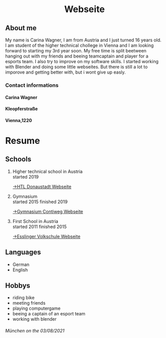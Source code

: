 <html lang="en">
<head>
  <meta charset="UTF-8">
  <link rel="stylesheet" type="text/css" href="main.css">
   <h1 align="center">Webseite</h1>
    </head>
<body>
<h2> About me </h2>
<p>My name is Carina Wagner, I am from Austria and I just turned 16 years old. I am student of the higher technical chollege in Vienna and I am looking forward to starting my 3rd year soon. My free time is split beetween hanging out with my friends and beeing teamcaptain and player for a esports team. I also try to improve on my software skills. I started working with Blender and doing some little webseites. But there is still a lot to imporove and getting better with, but i wont give up easly.</p> 
  <h3>Contact informations</h3>
  <h4>Carina Wagner</h4>
  <h4>Kleopferstraße</h4>
  <h4>Vienna,1220</h4>
  <h1>Resume</h1>
  <h2>Schools</h2>
<ol>
  <li>Higher technical school in Austria</li>
  <article>started 2019</article>
   <p><a href="https://www.htl-donaustadt.at">->HTL Donaustadt Webseite</a></p>
  <li>Gymnasium</li>
  <article>started 2015 finished 2019</article>
  <p><a href="https://www.brg-seestadt.at">->Gymnasium Contiweg Webseite</a></p>
  <li>First School in Austria</li>
  <article>started 2011 finished 2015</article>
  <p><a href="http://www.offene-volksschule-an-der-lobau.at/Startseite/">->Esslinger Volkschule Webseite</a></p> 
</ol>
<h2> Languages</h2>
<ul>
  <li>German</li>
  <li>English</li>
</ul>
<h2>Hobbys</h2>
<ul>
  <li>riding bike</li>
  <li>meeting friends</li>
  <li>playing computergame</li>
  <li>beeing a captain of an esport team</li>
  <li>working with blender</li>
</ul>
</body>
<footer> 
  <h6>München on the 03/08/2021</h6>
 </footer>
</html>
